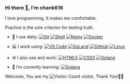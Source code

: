 <link rel="stylesheet" type="text/css" href="./beautiful.css">

### Hi there 👋, I'm chank616

I love programming. It makes me comfortable. 

Practice is the sole criterion for testing truth.

- 🚀 I use daily:
  [![Git](https://img.shields.io/badge/-Git-000000?logo=git&logoColor=FF7043)](https://www.twinklestars.top/)
  [![Shell](https://img.shields.io/badge/-Shell-4EC422?logo=Shell&logoColor=FF7043)](https://www.twinklestars.top/)
  [![Nginx](https://img.shields.io/badge/-Nginx-F6C915?logo=nginx&logoColor=029137)](https://www.twinklestars.top/)
  [![Docker](https://img.shields.io/badge/docker-20232A?logo=docker&logoColor=61DAFB)](https://www.twinklestars.top/)

- 💻 I work using:
  [![VS Code](https://img.shields.io/badge/-VS%20Code-007ACC?style=plastic&logo=visual-studio-code)](https://www.twinklestars.top/)
  [![GoLand](https://img.shields.io/badge/-GoLand-000?logo=goland&logoColor=00ACC1)](https://www.twinklestars.top/)
  [![GitHub](https://img.shields.io/badge/-GitHub-181717?style=plastic&logo=github)](https://www.twinklestars.top/)
  [![Linux](https://img.shields.io/badge/-Linux-F16061?logo=linux&logoColor=000)](https://www.twinklestars.top/)

- ⚙️ I also use and work:
  [![HTML5](https://img.shields.io/badge/-HTML5-E34F26?style=plastic&logo=html5&logoColor=white)](https://www.twinklestars.top/)
  [![CSS3](https://img.shields.io/badge/-CSS3-1572B6?style=plastic&logo=css3)](https://www.twinklestars.top/)
  [![Golang](https://img.shields.io/badge/-Golang-02569B?logo=go&logoColor=00ACC1)](https://www.twinklestars.top/)

- 🌱 I’m currently learning:
  [![Golang](https://img.shields.io/badge/-Golang-02569B?logo=go&logoColor=00ACC1)](https://www.twinklestars.top/)


Welcome, You are my ![Visitor Count](https://profile-counter.glitch.me/chank616/count.svg) visitor, Thank You!🎉🎉

<!-- [![Top Langs](https://github-readme-stats.vercel.app/api/top-langs/?username=chank616&theme=flag-india)](https://github.com/chank616/github-readme-stats) -->



<!--
<table border="0">
<tr>
<td valign="top">
<img src="https://github-readme-stats.vercel.app/api/top-langs/?username=chank616&layout=compact" alt="Top Langs" height="160" />
</td>
<td valign="top">
<img src="https://github-readme-stats.vercel.app/api?username=chank616&show_icons=true" alt="chank616's GitHub stats" height="160" />
</td>
</tr>
</table>
-->

<!--
![Top Langs](https://github-readme-stats.vercel.app/api/top-langs/?username=chank616&layout=compact)
![chank616's GitHub stats](https://github-readme-stats.vercel.app/api?username=chank616&show_icons=true)
-->

